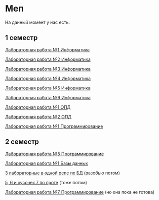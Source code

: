 # Меп

На данный момент у нас есть:

## 1 семестр

[Лабораторная работа №1 Информатика](https://github.com/deadxraver/Inf1)

[Лабораторная работа №2 Информатика](https://github.com/deadxraver/Inf2)

[Лабораторная работа №3 Информатика](https://github.com/deadxraver/Inf3)

[Лабораторная работа №4 Информатика](https://github.com/deadxraver/Inf4)

[Лабораторная работа №5 Информатика](https://github.com/deadxraver/Inf5)

[Лабораторная работа №6 Информатика](https://github.com/deadxraver/Inf6)

[Лабораторная работа №1 ОПД](https://github.com/deadxraver/OPD1)

[Лабораторная работа №2 ОПД](https://github.com/deadxraver/OPD2)

[Лабораторная работа №1 Программирование](https://github.com/deadxraver/Prog1)

## 2 семестр

[Лабораторная работа №5 Программирование](https://github.com/deadxraver/Prog5)

[Лабораторная работа №1 Базы данных](https://github.com/deadxraver/DB1)

[3 лабораторные в одной репе по БД](https://github.com/deadxraver/DataBase)
(разобью потом)

[5, 6 и кусочек 7 по проге](https://github.com/deadxraver/Programming)
(тоже потом)

[Лабораторная работа №7 Программирование](https://github.com/deadxraver/Prog7)
(но она пока не готова)
